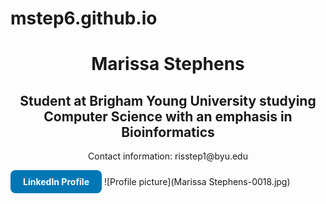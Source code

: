 # mstep6.github.io

<html>
  <head>
    <title>My Personal Website</title>
  </head>
  <body>
    <h1 style="text-align: center;">Marissa Stephens</h1>
    <h2 style="text-align: center;">Student at Brigham Young University studying Computer Science with an emphasis in Bioinformatics</h2> 
    <p style="text-align: center">Contact information: risstep1@byu.edu</p>
    <a href="https://www.linkedin.com/in/marissa-stephens" 
   target="_blank"
   style="display: inline-block;
          background-color: #0077b5;
          color: white;
          padding: 10px 20px;
          text-decoration: none;
          border-radius: 8px;
          font-weight: bold;">
  LinkedIn Profile
</a>
![Profile picture](Marissa Stephens-0018.jpg)

  </body>
</html>

